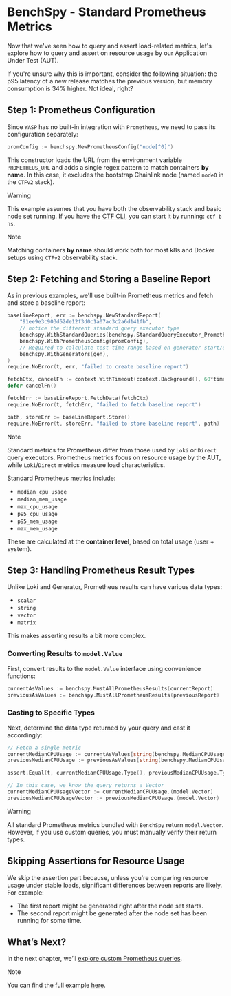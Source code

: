 # BenchSpy - Standard Prometheus Metrics

Now that we've seen how to query and assert load-related metrics, let's explore how to query and assert on resource usage by our Application Under Test (AUT).

If you're unsure why this is important, consider the following situation: the p95 latency of a new release matches the previous version, but memory consumption is 34% higher. Not ideal, right?

## Step 1: Prometheus Configuration

Since `WASP` has no built-in integration with `Prometheus`, we need to pass its configuration separately:

```go
promConfig := benchspy.NewPrometheusConfig("node[^0]")
```

This constructor loads the URL from the environment variable `PROMETHEUS_URL` and adds a single regex pattern to match containers **by name**. In this case, it excludes the bootstrap Chainlink node (named `node0` in the `CTFv2` stack).

> [!WARNING]
> This example assumes that you have both the observability stack and basic node set running.
> If you have the [CTF CLI](../../../framework/getting_started.md), you can start it by running: `ctf b ns`.

> [!NOTE]
> Matching containers **by name** should work both for most k8s and Docker setups using `CTFv2` observability stack.

## Step 2: Fetching and Storing a Baseline Report

As in previous examples, we'll use built-in Prometheus metrics and fetch and store a baseline report:

```go
baseLineReport, err := benchspy.NewStandardReport(
    "91ee9e3c903d52de12f3d0c1a07ac3c2a6d141fb",
    // notice the different standard query executor type
    benchspy.WithStandardQueries(benchspy.StandardQueryExecutor_Prometheus),
    benchspy.WithPrometheusConfig(promConfig),
    // Required to calculate test time range based on generator start/end times.
    benchspy.WithGenerators(gen),
)
require.NoError(t, err, "failed to create baseline report")

fetchCtx, cancelFn := context.WithTimeout(context.Background(), 60*time.Second)
defer cancelFn()

fetchErr := baseLineReport.FetchData(fetchCtx)
require.NoError(t, fetchErr, "failed to fetch baseline report")

path, storeErr := baseLineReport.Store()
require.NoError(t, storeErr, "failed to store baseline report", path)
```

> [!NOTE]
> Standard metrics for Prometheus differ from those used by `Loki` or `Direct` query executors.
> Prometheus metrics focus on resource usage by the AUT, while `Loki`/`Direct` metrics measure load characteristics.
>
> Standard Prometheus metrics include:
> - `median_cpu_usage`
> - `median_mem_usage`
> - `max_cpu_usage`
> - `p95_cpu_usage`
> - `p95_mem_usage`
> - `max_mem_usage`
>
> These are calculated at the **container level**, based on total usage (user + system).

## Step 3: Handling Prometheus Result Types

Unlike Loki and Generator, Prometheus results can have various data types:
- `scalar`
- `string`
- `vector`
- `matrix`

This makes asserting results a bit more complex.

### Converting Results to `model.Value`

First, convert results to the `model.Value` interface using convenience functions:

```go
currentAsValues := benchspy.MustAllPrometheusResults(currentReport)
previousAsValues := benchspy.MustAllPrometheusResults(previousReport)
```

### Casting to Specific Types

Next, determine the data type returned by your query and cast it accordingly:

```go
// Fetch a single metric
currentMedianCPUUsage := currentAsValues[string(benchspy.MedianCPUUsage)]
previousMedianCPUUsage := previousAsValues[string(benchspy.MedianCPUUsage)]

assert.Equal(t, currentMedianCPUUsage.Type(), previousMedianCPUUsage.Type(), "types of metrics should be the same")

// In this case, we know the query returns a Vector
currentMedianCPUUsageVector := currentMedianCPUUsage.(model.Vector)
previousMedianCPUUsageVector := previousMedianCPUUsage.(model.Vector)
```

> [!WARNING]
> All standard Prometheus metrics bundled with `BenchSpy` return `model.Vector`.
> However, if you use custom queries, you must manually verify their return types.

## Skipping Assertions for Resource Usage

We skip the assertion part because, unless you're comparing resource usage under stable loads, significant differences between reports are likely.
For example:
- The first report might be generated right after the node set starts.
- The second report might be generated after the node set has been running for some time.

## What’s Next?

In the next chapter, we’ll [explore custom Prometheus queries](./prometheus_custom.md).

> [!NOTE]
> You can find the full example [here](https://github.com/smartcontractkit/chainlink-testing-framework/tree/main/wasp/examples/benchspy/prometheus_query_executor/prometheus_query_executor_test.go).